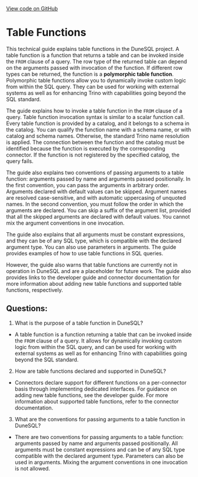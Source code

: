 [View code on GitHub](https://dune.com/docs/query/DuneSQL-reference/Functions-and-operators/table.md)

# Table Functions

This technical guide explains table functions in the DuneSQL project. A table function is a function that returns a table and can be invoked inside the `FROM` clause of a query. The row type of the returned table can depend on the arguments passed with invocation of the function. If different row types can be returned, the function is a **polymorphic table function**. Polymorphic table functions allow you to dynamically invoke custom logic from within the SQL query. They can be used for working with external systems as well as for enhancing Trino with capabilities going beyond the SQL standard.

The guide explains how to invoke a table function in the `FROM` clause of a query. Table function invocation syntax is similar to a scalar function call. Every table function is provided by a catalog, and it belongs to a schema in the catalog. You can qualify the function name with a schema name, or with catalog and schema names. Otherwise, the standard Trino name resolution is applied. The connection between the function and the catalog must be identified because the function is executed by the corresponding connector. If the function is not registered by the specified catalog, the query fails.

The guide also explains two conventions of passing arguments to a table function: arguments passed by name and arguments passed positionally. In the first convention, you can pass the arguments in arbitrary order. Arguments declared with default values can be skipped. Argument names are resolved case-sensitive, and with automatic uppercasing of unquoted names. In the second convention, you must follow the order in which the arguments are declared. You can skip a suffix of the argument list, provided that all the skipped arguments are declared with default values. You cannot mix the argument conventions in one invocation.

The guide also explains that all arguments must be constant expressions, and they can be of any SQL type, which is compatible with the declared argument type. You can also use parameters in arguments. The guide provides examples of how to use table functions in SQL queries.

However, the guide also warns that table functions are currently not in operation in DuneSQL and are a placeholder for future work. The guide also provides links to the developer guide and connector documentation for more information about adding new table functions and supported table functions, respectively.
## Questions: 
 1. What is the purpose of a table function in DuneSQL?
- A table function is a function returning a table that can be invoked inside the `FROM` clause of a query. It allows for dynamically invoking custom logic from within the SQL query, and can be used for working with external systems as well as for enhancing Trino with capabilities going beyond the SQL standard.

2. How are table functions declared and supported in DuneSQL?
- Connectors declare support for different functions on a per-connector basis through implementing dedicated interfaces. For guidance on adding new table functions, see the developer guide. For more information about supported table functions, refer to the connector documentation.

3. What are the conventions for passing arguments to a table function in DuneSQL?
- There are two conventions for passing arguments to a table function: arguments passed by name and arguments passed positionally. All arguments must be constant expressions and can be of any SQL type compatible with the declared argument type. Parameters can also be used in arguments. Mixing the argument conventions in one invocation is not allowed.